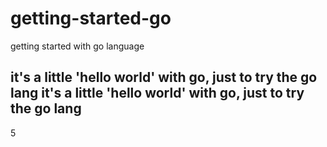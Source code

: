 # getting-started-go
getting started with go language

## it's a little 'hello world' with go, just to try the go lang it's a little 'hello world' with go, just to try the go lang
5

